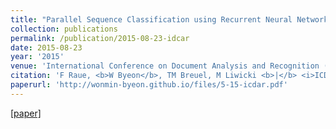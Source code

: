 ```yaml
---
title: "Parallel Sequence Classification using Recurrent Neural Networks and Alignment"
collection: publications
permalink: /publication/2015-08-23-idcar
date: 2015-08-23
year: '2015'
venue: 'International Conference on Document Analysis and Recognition (ICDAR)'
citation: 'F Raue, <b>W Byeon</b>, TM Breuel, M Liwicki <b>|</b> <i>ICDAR 2015</i>'
paperurl: 'http://wonmin-byeon.github.io/files/5-15-icdar.pdf'
---
```

[[paper]](http://wonmin-byeon.github.io/files/5-15-icdar.pdf)
